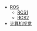 <!-- docs/_sidebar.md -->

* [ROS](ROS/)
    * [ROS1](ROS/ROS.md)
    * [ROS2](ROS/ROS2.md)
* [计算机视觉](CV/)

